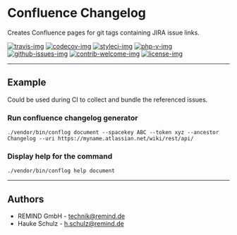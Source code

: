 # Confluence Changelog

Creates Confluence pages for git tags containing JIRA issue links.

[travis-img]: https://img.shields.io/travis/remindgmbh/confluence-changelog.svg?style=flat-square
[codecov-img]: https://img.shields.io/codecov/c/github/remindgmbh/confluence-changelog.svg?style=flat-square
[php-v-img]: https://img.shields.io/packagist/php-v/remindgmbh/confluence-changelog?style=flat-square
[github-issues-img]: https://img.shields.io/github/issues/remindgmbh/confluence-changelog.svg?style=flat-square
[contrib-welcome-img]: https://img.shields.io/badge/contributions-welcome-blue.svg?style=flat-square
[license-img]: https://img.shields.io/github/license/remindgmbh/confluence-changelog.svg?style=flat-square
[styleci-img]: https://styleci.io/repos/0/shield

[![travis-img]](https://travis-ci.com/github/remindgmbh/confluence-changelog)
[![codecov-img]](https://codecov.io/gh/remindgmbh/confluence-changelog)
[![styleci-img]](https://github.styleci.io/repos/0)
[![php-v-img]](https://packagist.org/packages/remindgmbh/confluence-changelog)
[![github-issues-img]](https://github.com/remindgmbh/confluence-changelog/issues)
[![contrib-welcome-img]](https://github.com/remindgmbh/confluence-changelog/blob/master/CONTRIBUTING.md)
[![license-img]](https://github.com/remindgmbh/confluence-changelog/blob/master/LICENSE)

--------------------------------------------------------------------------------

## Example

Could be used during CI to collect and bundle the referenced issues.

### Run confluence changelog generator

```shell
./vendor/bin/conflog document --spacekey ABC --token xyz --ancestor Changelog --uri https://myname.atlassian.net/wiki/rest/api/
```

### Display help for the command

```shell
./vendor/bin/conflog help document
```

--------------------------------------------------------------------------------

## Authors
- REMIND GmbH - <technik@remind.de>
- Hauke Schulz - <h.schulz@remind.de>
